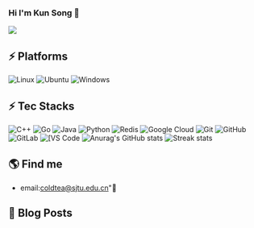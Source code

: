 ### Hi I'm Kun Song 👋

<!--
**KunSong-L/KunSong-L** is a ✨ _special_ ✨ repository because its `README.md` (this file) appears on your GitHub profile.

Here are some ideas to get you started:


-->

![](./profile-3d-contrib/profile-night-rainbow.svg)
## ⚡ Platforms

![Linux](https://img.shields.io/badge/Linux-FCC624?style=for-the-badge&logo=linux&logoColor=black)
![Ubuntu](https://img.shields.io/badge/Ubuntu-E95420?style=for-the-badge&logo=ubuntu&logoColor=white)
![Windows](https://img.shields.io/badge/Windows-0078D6?style=for-the-badge&logo=windows&logoColor=white)

## ⚡ Tec Stacks

![C++](https://img.shields.io/badge/-C++-00599C?style=flat-square&logo=c)
![Go](https://img.shields.io/badge/-go-%23E44D27?style=flat-square&logo=go&logoColor=ffffff)
![Java](https://img.shields.io/badge/-java-E34A86?style=flat-square&logo=java)
![Python](https://img.shields.io/badge/-Python-black?style=flat-square&logo=Python)
![Redis](https://img.shields.io/badge/-Redis-black?style=flat-square&logo=Redis)
![Google Cloud](https://img.shields.io/badge/Google%20Cloud-black?style=flat-square&logo=google-cloud)
![Git](https://img.shields.io/badge/-Git-black?style=flat-square&logo=git)
![GitHub](https://img.shields.io/badge/-GitHub-181717?style=flat-square&logo=github)
![GitLab](https://img.shields.io/badge/-GitLab-FCA121?style=flat-square&logo=gitlab)
<img alt="[VS Code" src="https://img.shields.io/badge/-VSCode-%23007ACC?style=flat-square&logo=visual-studio-code" />
![Anurag's GitHub stats](https://github-readme-stats-git-masterrstaa-rickstaa.vercel.app/api?username=KunSong-L&theme=cobalt2&show_icons=true&card_width=495px)
![Streak stats](https://github-readme-streak-stats.herokuapp.com/?user=KunSong-L&show_icons=true&theme=tokyonight)  


## 🌎 Find me
- email:<a href="mailto:coldtea@sjtu.edu.cn">coldtea@sjtu.edu.cn"</a>:e-mail:
## 🚀 Blog Posts
<!-- BLOG-POST-LIST:START -->

<!-- BLOG-POST-LIST:END -->

<!-- ## 🌎 Visitors
[![Visits Badge](https://badges.pufler.dev/visits/puf17640/git-badges)](https://badges.pufler.dev)
-->
